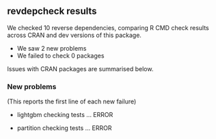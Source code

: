 ## revdepcheck results

We checked 10 reverse dependencies, comparing R CMD check results across CRAN and dev versions of this package.

 * We saw 2 new problems
 * We failed to check 0 packages

Issues with CRAN packages are summarised below.

### New problems
(This reports the first line of each new failure)

* lightgbm
  checking tests ... ERROR

* partition
  checking tests ... ERROR

